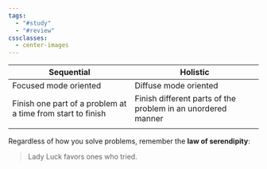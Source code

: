 ```yaml
---
tags:
  - "#study"
  - "#review"
cssclasses:
  - center-images
---
```


| Sequential                                                  | Holistic                                                     |
| ----------------------------------------------------------- | ------------------------------------------------------------ |
| Focused mode oriented                                       | Diffuse mode oriented                                        |
| Finish one part of a problem at a time from start to finish | Finish different parts of the problem in an unordered manner |
|                                                             |                                                              |
Regardless of how you solve problems, remember the **law of serendipity**:

> Lady Luck favors ones who tried.


